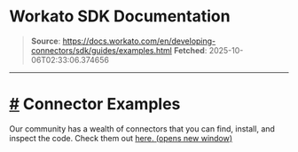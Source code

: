 # Workato SDK Documentation

> **Source**: https://docs.workato.com/en/developing-connectors/sdk/guides/examples.html
> **Fetched**: 2025-10-06T02:33:06.374656

---

# [#](<#connector-examples>) Connector Examples

Our community has a wealth of connectors that you can find, install, and inspect the code. Check them out [here. (opens new window)](<https://app.workato.com/browse/connectors>)
